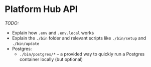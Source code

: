 # Platform Hub API

_TODO:_
- Explain how `.env` and `.env.local` works
- Explain the `./bin` folder and relevant scripts like `./bin/setup` and `./bin/update`
- Postgres:
  - `./bin/postgres/*` – a provided way to quickly run a Postgres container locally (but optional)
